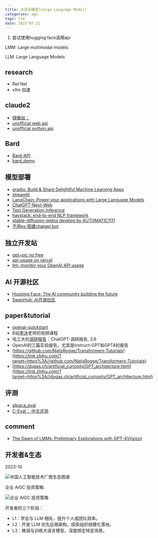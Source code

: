 ```yaml
---
title: 大语言模型(Large Language Model)
categories: agi
tags: llm
date: 2023-07-21
---
```


1. 尝试使用hugging face调用api

LMM: Large multimodal models

LLM: Large Language Models

## research

- Ret Net
- vllm 加速



## claude2

- [镜像站：](https://chat.finechat.ai/chats)
- [unofficial web api](https://github.com/all-in-aigc/claude-webapi)
- [unofficial python api](https://github.com/KoushikNavuluri/Claude-API)

## Bard

- [Bard-API](https://github.com/dsdanielpark/Bard-API)
- [bard_demo](https://colab.research.google.com/drive/1qiAp-d4ts0VeskM5wAHXjg0lfob0V3WC#scrollTo=UPxCT0n5gbJY)

## 模型部署

- [gradio: Build & Share Delightful Machine Learning Apps](https://www.gradio.app/) 
- [streamlit](https://streamlit.io/)
- [LangChain: Power your applications with Large Language Models](https://www.langchain.com/)
- [ChatGPT-Next-Web](https://github.com/Yidadaa/ChatGPT-Next-Web)
- [Text Generation Inference](https://github.com/huggingface/text-generation-inference/tree/main)
- [haystack: end-to-end NLP framework](https://github.com/deepset-ai/haystack)
- [stable-diffusion-webui develop by AUTOMATIC1111]()
- [不用ps 搭建chatgpt bot](https://github.com/TBXark/ChatGPT-Telegram-Workers/blob/master/doc/DEPLOY.md)

## 独立开发站

- [gpt+pic no free](http://ai.wydxda.ltd/)
- [api-usage on vercel](https://github.com/mazzzystar/api-usage)
- [llm: monitor your OpenAI API usage](https://llm.report/)

## AI 开源社区

- [Hugging Face: The AI community building the future](https://huggingface.co/spaces)
- [SwanHub: AI开源社区](https://swanhub.co/)

## paper&tutorial

- [openai-quickstart](https://github.com/DjangoPeng/openai-quickstart)
- B站[李沐](https://www.zhihu.com/search?q=%E6%9D%8E%E6%B2%90&search_source=Entity&hybrid_search_source=Entity&hybrid_search_extra=%7B%22sourceType%22%3A%22answer%22%2C%22sourceId%22%3A2990037077%7D)老师的视频课程
- 哈工大的[调研报告](https://www.zhihu.com/search?q=%E8%B0%83%E7%A0%94%E6%8A%A5%E5%91%8A&search_source=Entity&hybrid_search_source=Entity&hybrid_search_extra=%7B%22sourceType%22%3A%22answer%22%2C%22sourceId%22%3A2990037077%7D)：ChatGPT-调研报告, 3.6
- OpenAI的三篇实验报告，尤其是Instruct-GPT和GPT4的报告
- [https://github.com/NielsRogge/Transformers-Tutorials](https://link.zhihu.com/?target=https%3A//github.com/NielsRogge/Transformers-Tutorials)
- [https://dugas.ch/artificial_curiosity/GPT_architecture.html](https://link.zhihu.com/?target=https%3A//dugas.ch/artificial_curiosity/GPT_architecture.html)


## 评测

- [alpaca_eval](https://tatsu-lab.github.io/alpaca_eval/)
- [C-Eval： 中文评测](https://cevalbenchmark.com/index.html#home)


## comment

- [The Dawn of LMMs: Preliminary Explorations with GPT-4V(ision)](https://arxiv.org/abs/2309.17421)

## 开发者&生态

2023-10

![中国人工智能技术厂商生态图谱](https://cdn.jsdelivr.net/gh/YeeKal/img_land/blog/082ccc22e8a501f6e8885ca7c4a3bb2ff3.webp)


企业 AIGC 投资策略:

![企业 AIGC 投资策略](https://cdn.jsdelivr.net/gh/YeeKal/img_land/blog/11/640)

开发者的三个阶段：

- L1：学会与 LLM 相处，提升个人或团队效率。
- L2：开发 LLM 优先应用架构，探索组织规模化落地。
- L3：微调与训练大语言模型，深度绑定特定场景。